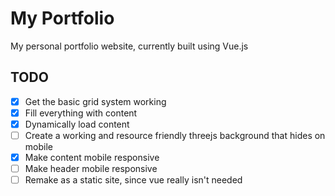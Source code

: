 # My Portfolio

My personal portfolio website, currently built using Vue.js

## TODO
- [x] Get the basic grid system working
- [x] Fill everything with content
- [x] Dynamically load content
- [ ] Create a working and resource friendly threejs background that hides on mobile
- [x] Make content mobile responsive
- [ ] Make header mobile responsive
- [ ] Remake as a static site, since vue really isn't needed
